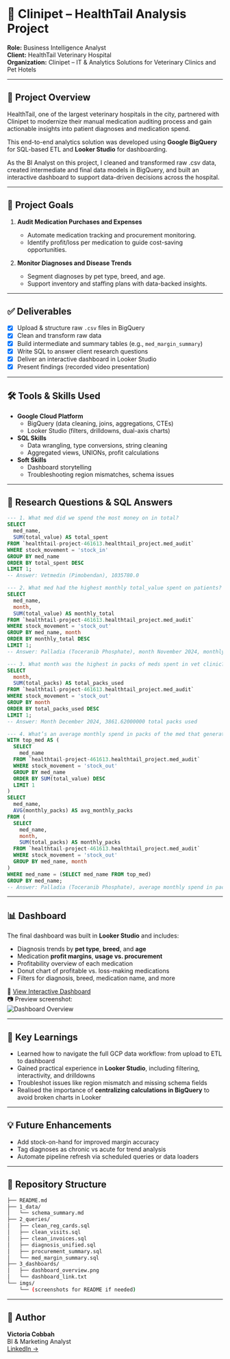 # 🐾 Clinipet – HealthTail Analysis Project

**Role:** Business Intelligence Analyst  
**Client:** HealthTail Veterinary Hospital  
**Organization:** Clinipet – IT & Analytics Solutions for Veterinary Clinics and Pet Hotels  


---

## 📘 Project Overview

HealthTail, one of the largest veterinary hospitals in the city, partnered with Clinipet to modernize their manual medication auditing process and gain actionable insights into patient diagnoses and medication spend.

This end-to-end analytics solution was developed using **Google BigQuery** for SQL-based ETL and **Looker Studio** for dashboarding.

As the BI Analyst on this project, I cleaned and transformed raw .csv data, created intermediate and final data models in BigQuery, and built an interactive dashboard to support data-driven decisions across the hospital.

---

## 🎯 Project Goals

1. **Audit Medication Purchases and Expenses**  
   - Automate medication tracking and procurement monitoring.  
   - Identify profit/loss per medication to guide cost-saving opportunities.

2. **Monitor Diagnoses and Disease Trends**  
   - Segment diagnoses by pet type, breed, and age.  
   - Support inventory and staffing plans with data-backed insights.

---

## ✅ Deliverables

- [x] Upload & structure raw `.csv` files in BigQuery  
- [x] Clean and transform raw data  
- [x] Build intermediate and summary tables (e.g., `med_margin_summary`)  
- [x] Write SQL to answer client research questions  
- [x] Deliver an interactive dashboard in Looker Studio  
- [x] Present findings (recorded video presentation)

---

## 🛠️ Tools & Skills Used

- **Google Cloud Platform**
  - BigQuery (data cleaning, joins, aggregations, CTEs)
  - Looker Studio (filters, drilldowns, dual-axis charts)
- **SQL Skills**
  - Data wrangling, type conversions, string cleaning
  - Aggregated views, UNIONs, profit calculations
- **Soft Skills**
  - Dashboard storytelling  
  - Troubleshooting region mismatches, schema issues

---

## 🧪 Research Questions & SQL Answers 

```sql
--- 1. What med did we spend the most money on in total?
SELECT 
  med_name,
  SUM(total_value) AS total_spent
FROM `healthtail-project-461613.healthtail_project.med_audit`
WHERE stock_movement = 'stock_in'
GROUP BY med_name
ORDER BY total_spent DESC
LIMIT 1;
-- Answer: Vetmedin (Pimobendan), 1035780.0

--- 2. What med had the highest monthly total_value spent on patients? At what month?
SELECT 
  med_name,
  month,
  SUM(total_value) AS monthly_total
FROM `healthtail-project-461613.healthtail_project.med_audit`
WHERE stock_movement = 'stock_out'
GROUP BY med_name, month
ORDER BY monthly_total DESC
LIMIT 1;
-- Answer: Palladia (Toceranib Phosphate), month November 2024, monthly total 50000.0

--- 3. What month was the highest in packs of meds spent in vet clinic?
SELECT 
  month,
  SUM(total_packs) AS total_packs_used
FROM `healthtail-project-461613.healthtail_project.med_audit`
WHERE stock_movement = 'stock_out'
GROUP BY month
ORDER BY total_packs_used DESC
LIMIT 1;
-- Answer: Month December 2024, 3861.62000000 total packs used

--- 4. What’s an average monthly spend in packs of the med that generated the most revenue?
WITH top_med AS (
  SELECT 
    med_name
  FROM `healthtail-project-461613.healthtail_project.med_audit`
  WHERE stock_movement = 'stock_out'
  GROUP BY med_name
  ORDER BY SUM(total_value) DESC
  LIMIT 1
)
SELECT 
  med_name,
  AVG(monthly_packs) AS avg_monthly_packs
FROM (
  SELECT 
    med_name,
    month,
    SUM(total_packs) AS monthly_packs
  FROM `healthtail-project-461613.healthtail_project.med_audit`
  WHERE stock_movement = 'stock_out'
  GROUP BY med_name, month
)
WHERE med_name = (SELECT med_name FROM top_med)
GROUP BY med_name;
-- Answer: Palladia (Toceranib Phosphate), average monthly spend in packs 52.54
```

---

## 📊 Dashboard

The final dashboard was built in **Looker Studio** and includes:

- Diagnosis trends by **pet type**, **breed**, and **age**
- Medication **profit margins**, **usage vs. procurement**
- Profitability overview of each medication
- Donut chart of profitable vs. loss-making medications
- Filters for diagnosis, breed, medication name, and more

📎 [View Interactive Dashboard](3_dashboards/dashboard_link.txt)  
📷 Preview screenshot:  
![Dashboard Overview](3_dashboards/dashboard_overview.png)

---

## 🧠 Key Learnings

- Learned how to navigate the full GCP data workflow: from upload to ETL to dashboard
- Gained practical experience in **Looker Studio**, including filtering, interactivity, and drilldowns
- Troubleshot issues like region mismatch and missing schema fields
- Realised the importance of **centralizing calculations in BigQuery** to avoid broken charts in Looker

---

## 💡 Future Enhancements

- Add stock-on-hand for improved margin accuracy  
- Tag diagnoses as chronic vs acute for trend analysis  
- Automate pipeline refresh via scheduled queries or data loaders  

---

## 📁 Repository Structure

```bash
├── README.md
├── 1_data/
│   └── schema_summary.md
├── 2_queries/
│   ├── clean_reg_cards.sql
│   ├── clean_visits.sql
│   ├── clean_invoices.sql
│   ├── diagnosis_unified.sql
│   ├── procurement_summary.sql
│   └── med_margin_summary.sql
├── 3_dashboards/
│   ├── dashboard_overview.png
│   └── dashboard_link.txt
└── imgs/
    └── (screenshots for README if needed)
```

---

## 👤 Author

**Victoria Cobbah**  
BI & Marketing Analyst  
[LinkedIn →](https://www.linkedin.com/in/victoriacobbah/)

